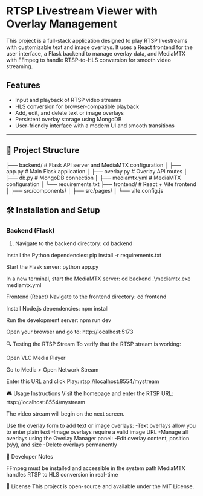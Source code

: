 # RTSP Livestream Viewer with Overlay Management

This project is a full-stack application designed to play RTSP livestreams with customizable text and image overlays. It uses a React frontend for the user interface, a Flask backend to manage overlay data, and MediaMTX with FFmpeg to handle RTSP-to-HLS conversion for smooth video streaming.

## Features

- Input and playback of RTSP video streams
- HLS conversion for browser-compatible playback
- Add, edit, and delete text or image overlays
- Persistent overlay storage using MongoDB
- User-friendly interface with a modern UI and smooth transitions

---

## 📁 Project Structure

├── backend/ # Flask API server and MediaMTX configuration
│ ├── app.py # Main Flask application
│ ├── overlay.py # Overlay API routes
│ ├── db.py # MongoDB connection
│ ├── mediamtx.yml # MediaMTX configuration
│ └── requirements.txt
├── frontend/ # React + Vite frontend
│ ├── src/components/
│ ├── src/pages/
│ └── vite.config.js



## 🛠️ Installation and Setup

### Backend (Flask)

1. Navigate to the backend directory:
   cd backend

Install the Python dependencies:
pip install -r requirements.txt

Start the Flask server:
python app.py

In a new terminal, start the MediaMTX server:
cd backend
.\mediamtx.exe mediamtx.yml

Frontend (React)
Navigate to the frontend directory:
cd frontend

Install Node.js dependencies:
npm install

Run the development server:
npm run dev

Open your browser and go to:
http://localhost:5173

🔍 Testing the RTSP Stream
To verify that the RTSP stream is working:

Open VLC Media Player

Go to Media > Open Network Stream

Enter this URL and click Play:
rtsp://localhost:8554/mystream

🎮 Usage Instructions
Visit the homepage and enter the RTSP URL:
rtsp://localhost:8554/mystream

The video stream will begin on the next screen.

Use the overlay form to add text or image overlays:
-Text overlays allow you to enter plain text
-Image overlays require a valid image URL
-Manage all overlays using the Overlay Manager panel:
-Edit overlay content, position (x/y), and size
-Delete overlays permanently

🔧 Developer Notes

FFmpeg must be installed and accessible in the system path
MediaMTX handles RTSP to HLS conversion in real-time

📄 License
This project is open-source and available under the MIT License.

